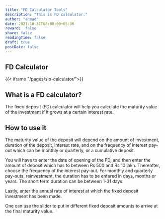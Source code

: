 ```yaml
---
title: "FD Calculator Tools"
description: "This is FD calculator."
author: "ahmad"
date: 2021-10-31T08:00:00+05:30
reward:  false
share: false
readingTime: false
draft: true
postDate: false
---
```


## FD Calculator


{{< iframe "/pages/sip-calculator/">}}

## What is a FD calculator?
The fixed deposit (FD) calculator will help you calculate the maturity value of the investment if it grows at a certain interest rate.


## How to use it

The maturity value of the deposit will depend on the amount of investment, duration of the deposit, interest rate, and on the frequency of interest pay-out which can be monthly or quarterly, or a cumulative deposit.

You will have to enter the date of opening of the FD, and then enter the amount of deposit which has to between Rs 500 and Rs 10 lakh. Thereafter, choose the frequency of the interest pay-out. For monthly and quarterly pay-outs, reinvestment, the duration has to be entered in days, months or years. The short term duration can be between 1-31 days.

Lastly, enter the annual rate of interest at which the fixed deposit investment has been made.

One can use the slider to put in different fixed deposit amounts to arrive at the final maturity value.

